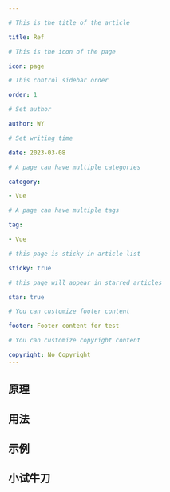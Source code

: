 ```yaml
---

# This is the title of the article

title: Ref

# This is the icon of the page

icon: page

# This control sidebar order

order: 1

# Set author

author: WY

# Set writing time

date: 2023-03-08

# A page can have multiple categories

category:

- Vue

# A page can have multiple tags

tag:

- Vue

# this page is sticky in article list

sticky: true

# this page will appear in starred articles

star: true

# You can customize footer content

footer: Footer content for test

# You can customize copyright content

copyright: No Copyright
---
```


<!-- more -->

## 原理

## 用法

## 示例

## 小试牛刀
